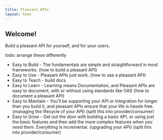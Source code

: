 ```yaml
---
title: Pleasant APIs
layout: home
---
```


## Welcome!

Build a pleasant API for yourself, and for your users.

todo: arrange these differently
- Easy to Build - The fundamentals are simple and straightforward in most frameworks. {how to build a pleasant API}
- Easy to Use - Pleasant APIs just work. {how to use a pleasant API}
- Easy to Teach - build docs
- Easy to Learn - Learning means Documentation, and Pleasant APIs are easy to document, with or without using standards like OAS {how to document a pleasant API}
- Easy to Maintain - You'll be supporting your API or Integration for longer than you build it, and pleasant APIs ensure that your life is hassle free. {managing the lifecycle of your API} (split this into provider/consumer)
- Easy to Grow - Get out the door with building a basic API, or using just the basic features and then add the more complex features *when you need them*. Everything is incremental. {upgrading your API} (split this into provider/consumer)